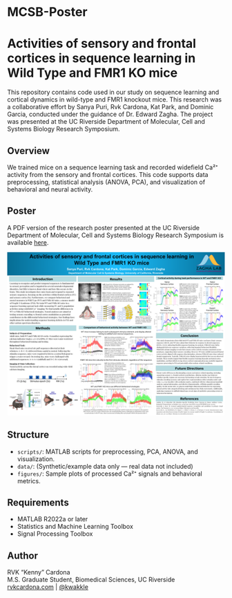 # MCSB-Poster

# Activities of sensory and frontal cortices in sequence learning in Wild Type and FMR1 KO mice

This repository contains code used in our study on sequence learning and cortical dynamics in wild-type and FMR1 knockout mice. This research was a collaborative effort by Sanya Puri, Rvk Cardona, Kat Park, and Dominic Garcia, conducted under the guidance of Dr. Edward Zagha. The project was presented at the UC Riverside Department of Molecular, Cell and Systems Biology Research Symposium.

## Overview

We trained mice on a sequence learning task and recorded widefield Ca²⁺ activity from the sensory and frontal cortices. This code supports data preprocessing, statistical analysis (ANOVA, PCA), and visualization of behavioral and neural activity.

## Poster

A PDF version of the research poster presented at the UC Riverside Department of Molecular, Cell and Systems Biology Research Symposium is available [here](poster/Cardona_FXS_SequenceLearning_Poster.pdf).

![Poster Preview](poster/Cardona_FXS_SequenceLearning_Poster.png)

## Structure

- `scripts/`: MATLAB scripts for preprocessing, PCA, ANOVA, and visualization.
- `data/`: (Synthetic/example data only — real data not included)
- `figures/`: Sample plots of processed Ca²⁺ signals and behavioral metrics.

## Requirements

- MATLAB R2022a or later
- Statistics and Machine Learning Toolbox
- Signal Processing Toolbox

## Author

RVK “Kenny” Cardona  
M.S. Graduate Student, Biomedical Sciences, UC Riverside  
[rvkcardona.com](http://rvkcardona.com) | [@kwakkle](https://github.com/kwakkle)


